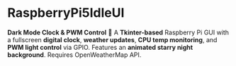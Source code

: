 # RaspberryPi5IdleUI
**Dark Mode Clock &amp; PWM Control** 🌙    A **Tkinter-based** Raspberry Pi GUI with a fullscreen **digital clock**, **weather updates**, **CPU temp monitoring**, and **PWM light control** via GPIO. Features an **animated starry night background**. Requires OpenWeatherMap API. 
